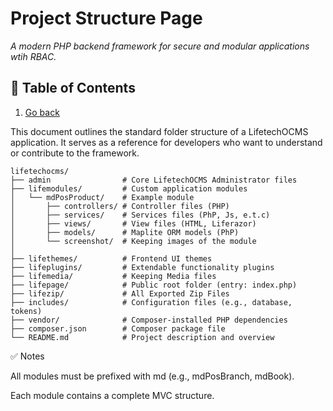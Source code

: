 # Project Structure Page 
_A modern PHP backend framework for secure and modular applications wtih RBAC._

## 📖 Table of Contents  
1. [Go back](readme.md) 

This document outlines the standard folder structure of a LifetechOCMS application. It serves as a reference for developers who want to understand or contribute to the framework.

```
lifetechocms/
├── admin                # Core LifetechOCMS Administrator files
├── lifemodules/         # Custom application modules
│   └── mdPosProduct/    # Example module
│       ├── controllers/ # Controller files (PHP)
│       ├── services/    # Services files (PhP, Js, e.t.c)
│       ├── views/       # View files (HTML, Liferazor)
│       ├── models/      # Maplite ORM models (PhP)
│       └── screenshot/  # Keeping images of the module
│
├── lifethemes/          # Frontend UI themes
├── lifeplugins/         # Extendable functionality plugins
├── lifemedia/           # Keeping Media files
├── lifepage/            # Public root folder (entry: index.php)
├── lifezip/             # All Exported Zip Files
├── includes/            # Configuration files (e.g., database, tokens)
├── vendor/              # Composer-installed PHP dependencies
├── composer.json        # Composer package file
└── README.md            # Project description and overview
```

✅ Notes

All modules must be prefixed with md (e.g., mdPosBranch, mdBook).

Each module contains a complete MVC structure.
